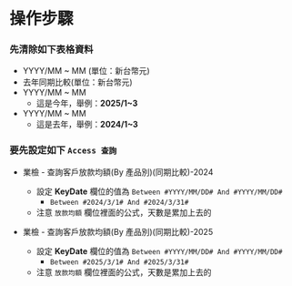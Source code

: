 # 操作步驟

### 先清除如下表格資料
- YYYY/MM ~ MM (單位：新台幣元)
- 去年同期比較(單位：新台幣元)
- YYYY/MM ~ MM 
    - 這是今年，舉例：**2025/1~3**
- YYYY/MM ~ MM 
    - 這是去年，舉例：**2024/1~3**

### 要先設定如下 `Access 查詢`
- 業檢 - 查詢客戶放款均額(By 產品別)(同期比較)-2024
    - 設定 **KeyDate** 欄位的值為 `Between #YYYY/MM/DD# And #YYYY/MM/DD#`
        - `Between #2024/3/1# And #2024/3/31#`
    - 注意 `放款均額` 欄位裡面的公式，天數是累加上去的

- 業檢 - 查詢客戶放款均額(By 產品別)(同期比較)-2025
    - 設定 **KeyDate** 欄位的值為 `Between #YYYY/MM/DD# And #YYYY/MM/DD#`
        - `Between #2025/3/1# And #2025/3/31#`
    - 注意 `放款均額` 欄位裡面的公式，天數是累加上去的
